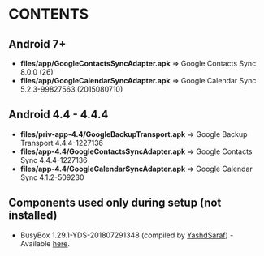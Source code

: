 CONTENTS
========

Android 7+
----------
- **files/app/GoogleContactsSyncAdapter.apk** => Google Contacts Sync 8.0.0 (26)
- **files/app/GoogleCalendarSyncAdapter.apk** => Google Calendar Sync 5.2.3-99827563 (2015080710)


Android 4.4 - 4.4.4
-------------------
- **files/priv-app-4.4/GoogleBackupTransport.apk** => Google Backup Transport 4.4.4-1227136
- **files/app-4.4/GoogleContactsSyncAdapter.apk** => Google Contacts Sync 4.4.4-1227136
- **files/app-4.4/GoogleCalendarSyncAdapter.apk** => Google Calendar Sync 4.1.2-509230


Components used only during setup (not installed)
-------------------------------------------------
- BusyBox 1.29.1-YDS-201807291348 (compiled by [YashdSaraf][1]) - Available [here](https://forum.xda-developers.com/showthread.php?t=3348543).

[1]: https://forum.xda-developers.com/member.php?u=5423715  "YashdSaraf"
